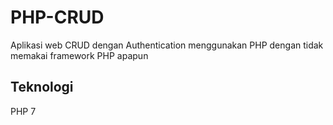 # PHP-CRUD
Aplikasi web CRUD dengan Authentication menggunakan PHP dengan tidak memakai framework PHP apapun

## Teknologi
PHP 7
